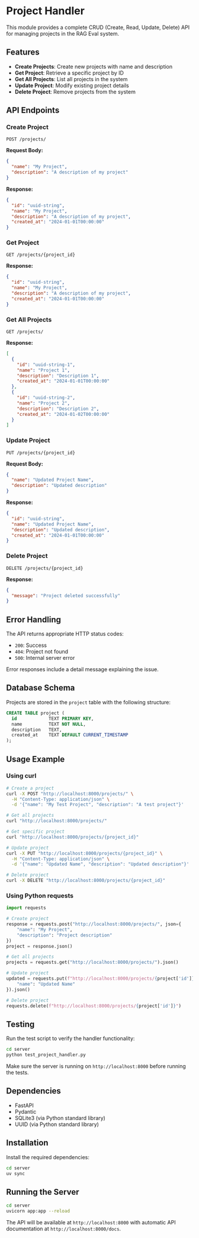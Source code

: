 # Project Handler

This module provides a complete CRUD (Create, Read, Update, Delete) API for managing projects in the RAG Eval system.

## Features

- **Create Projects**: Create new projects with name and description
- **Get Project**: Retrieve a specific project by ID
- **Get All Projects**: List all projects in the system
- **Update Project**: Modify existing project details
- **Delete Project**: Remove projects from the system

## API Endpoints

### Create Project
```
POST /projects/
```

**Request Body:**
```json
{
  "name": "My Project",
  "description": "A description of my project"
}
```

**Response:**
```json
{
  "id": "uuid-string",
  "name": "My Project",
  "description": "A description of my project",
  "created_at": "2024-01-01T00:00:00"
}
```

### Get Project
```
GET /projects/{project_id}
```

**Response:**
```json
{
  "id": "uuid-string",
  "name": "My Project",
  "description": "A description of my project",
  "created_at": "2024-01-01T00:00:00"
}
```

### Get All Projects
```
GET /projects/
```

**Response:**
```json
[
  {
    "id": "uuid-string-1",
    "name": "Project 1",
    "description": "Description 1",
    "created_at": "2024-01-01T00:00:00"
  },
  {
    "id": "uuid-string-2",
    "name": "Project 2",
    "description": "Description 2",
    "created_at": "2024-01-02T00:00:00"
  }
]
```

### Update Project
```
PUT /projects/{project_id}
```

**Request Body:**
```json
{
  "name": "Updated Project Name",
  "description": "Updated description"
}
```

**Response:**
```json
{
  "id": "uuid-string",
  "name": "Updated Project Name",
  "description": "Updated description",
  "created_at": "2024-01-01T00:00:00"
}
```

### Delete Project
```
DELETE /projects/{project_id}
```

**Response:**
```json
{
  "message": "Project deleted successfully"
}
```

## Error Handling

The API returns appropriate HTTP status codes:

- `200`: Success
- `404`: Project not found
- `500`: Internal server error

Error responses include a detail message explaining the issue.

## Database Schema

Projects are stored in the `project` table with the following structure:

```sql
CREATE TABLE project (
  id            TEXT PRIMARY KEY,
  name          TEXT NOT NULL,
  description   TEXT,
  created_at    TEXT DEFAULT CURRENT_TIMESTAMP
);
```

## Usage Example

### Using curl

```bash
# Create a project
curl -X POST "http://localhost:8000/projects/" \
  -H "Content-Type: application/json" \
  -d '{"name": "My Test Project", "description": "A test project"}'

# Get all projects
curl "http://localhost:8000/projects/"

# Get specific project
curl "http://localhost:8000/projects/{project_id}"

# Update project
curl -X PUT "http://localhost:8000/projects/{project_id}" \
  -H "Content-Type: application/json" \
  -d '{"name": "Updated Name", "description": "Updated description"}'

# Delete project
curl -X DELETE "http://localhost:8000/projects/{project_id}"
```

### Using Python requests

```python
import requests

# Create project
response = requests.post("http://localhost:8000/projects/", json={
    "name": "My Project",
    "description": "Project description"
})
project = response.json()

# Get all projects
projects = requests.get("http://localhost:8000/projects/").json()

# Update project
updated = requests.put(f"http://localhost:8000/projects/{project['id']}", json={
    "name": "Updated Name"
}).json()

# Delete project
requests.delete(f"http://localhost:8000/projects/{project['id']}")
```

## Testing

Run the test script to verify the handler functionality:

```bash
cd server
python test_project_handler.py
```

Make sure the server is running on `http://localhost:8000` before running the tests.

## Dependencies

- FastAPI
- Pydantic
- SQLite3 (via Python standard library)
- UUID (via Python standard library)

## Installation

Install the required dependencies:

```bash
cd server
uv sync
```

## Running the Server

```bash
cd server
uvicorn app:app --reload
```

The API will be available at `http://localhost:8000` with automatic API documentation at `http://localhost:8000/docs`.
